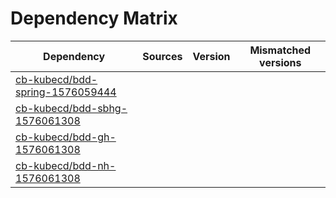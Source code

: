 # Dependency Matrix

Dependency | Sources | Version | Mismatched versions
---------- | ------- | ------- | -------------------
[cb-kubecd/bdd-spring-1576059444](https://github.com/cb-kubecd/bdd-spring-1576059444.git) |  | []() | 
[cb-kubecd/bdd-sbhg-1576061308](https://github.com/cb-kubecd/bdd-sbhg-1576061308.git) |  | []() | 
[cb-kubecd/bdd-gh-1576061308](https://github.com/cb-kubecd/bdd-gh-1576061308.git) |  | []() | 
[cb-kubecd/bdd-nh-1576061308](https://github.com/cb-kubecd/bdd-nh-1576061308.git) |  | []() | 

